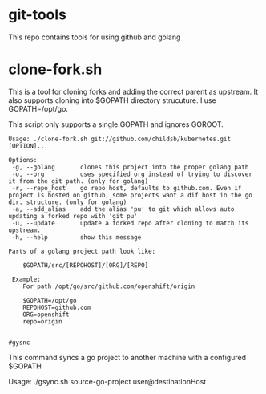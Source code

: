 # git-tools
This repo contains tools for using github and golang

# clone-fork.sh
This is a tool for cloning forks and adding the correct parent as upstream.  It also supports cloning into $GOPATH directory strucuture.  I use GOPATH=/opt/go.

This script only supports a single GOPATH and ignores GOROOT.
```
Usage: ./clone-fork.sh git://github.com/childsb/kubernetes.git [OPTION]...

Options:
 -g, --golang   	clones this project into the proper golang path
 -o, --org   	 	uses specified org instead of trying to discover it from the git path. (only for golang)
 -r, --repo_host	go repo host, defaults to github.com. Even if project is hosted on github, some projects want a dif host in the go dir. structure. (only for golang)
 -a, --add_alias	add the alias 'pu' to git which allows auto updating a forked repo with 'git pu'
 -u, --update		update a forked repo after cloning to match its upstream.
 -h, --help   		show this message

Parts of a golang project path look like:

	$GOPATH/src/[REPOHOST]/[ORG]/[REPO]

 Example:
	For path /opt/go/src/github.com/openshift/origin

	$GOPATH=/opt/go
	REPOHOST=github.com
	ORG=openshift
	repo=origin


#gysnc
```
This command syncs a go project to another machine with a configured $GOPATH

Usage: ./gsync.sh source-go-project user@destinationHost
``` 
